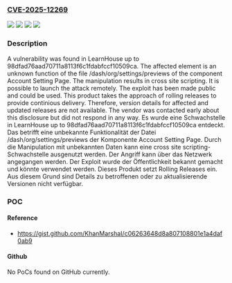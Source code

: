 ### [CVE-2025-12269](https://cve.mitre.org/cgi-bin/cvename.cgi?name=CVE-2025-12269)
![](https://img.shields.io/static/v1?label=Product&message=LearnHouse&color=blue)
![](https://img.shields.io/static/v1?label=Version&message=98dfad76aad70711a8113f6c1fdabfccf10509ca%20&color=brightgreen)
![](https://img.shields.io/static/v1?label=Vulnerability&message=Code%20Injection&color=brightgreen)
![](https://img.shields.io/static/v1?label=Vulnerability&message=Cross%20Site%20Scripting&color=brightgreen)

### Description

A vulnerability was found in LearnHouse up to 98dfad76aad70711a8113f6c1fdabfccf10509ca. The affected element is an unknown function of the file /dash/org/settings/previews of the component Account Setting Page. The manipulation results in cross site scripting. It is possible to launch the attack remotely. The exploit has been made public and could be used. This product takes the approach of rolling releases to provide continious delivery. Therefore, version details for affected and updated releases are not available. The vendor was contacted early about this disclosure but did not respond in any way.
Es wurde eine Schwachstelle in LearnHouse up to 98dfad76aad70711a8113f6c1fdabfccf10509ca entdeckt. Das betrifft eine unbekannte Funktionalität der Datei /dash/org/settings/previews der Komponente Account Setting Page. Durch die Manipulation mit unbekannten Daten kann eine cross site scripting-Schwachstelle ausgenutzt werden. Der Angriff kann über das Netzwerk angegangen werden. Der Exploit wurde der Öffentlichkeit bekannt gemacht und könnte verwendet werden. Dieses Produkt setzt Rolling Releases ein. Aus diesem Grund sind Details zu betroffenen oder zu aktualisierende Versionen nicht verfügbar.

### POC

#### Reference
- https://gist.github.com/KhanMarshaI/c06263648d8a807108801e1a4daf0ab9

#### Github
No PoCs found on GitHub currently.

